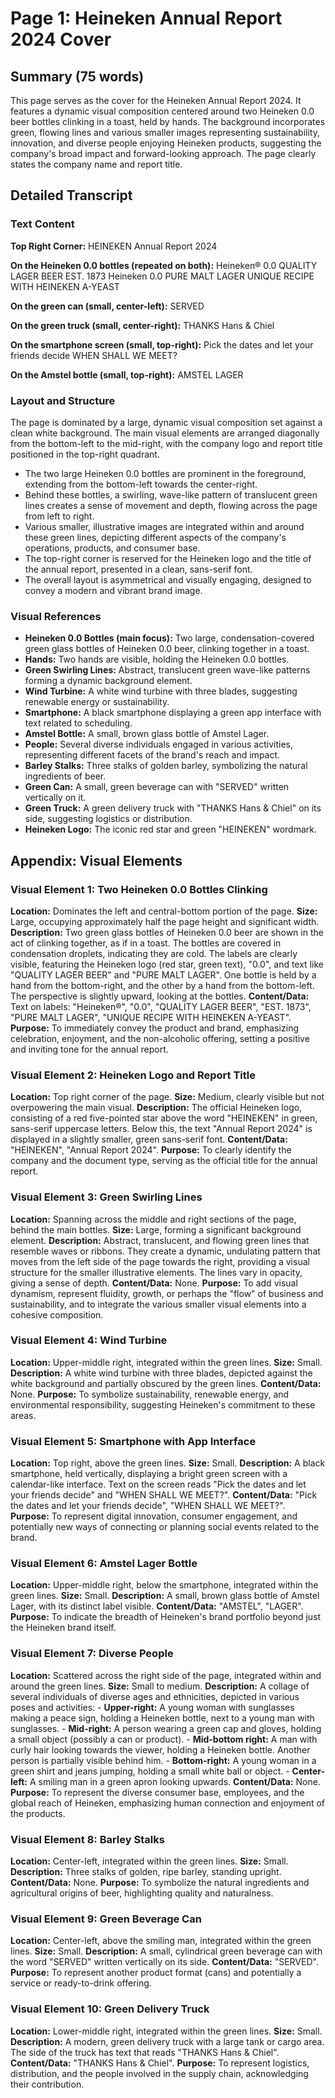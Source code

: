 # Page 1: Heineken Annual Report 2024 Cover

## Summary (75 words)
This page serves as the cover for the Heineken Annual Report 2024. It features a dynamic visual composition centered around two Heineken 0.0 beer bottles clinking in a toast, held by hands. The background incorporates green, flowing lines and various smaller images representing sustainability, innovation, and diverse people enjoying Heineken products, suggesting the company's broad impact and forward-looking approach. The page clearly states the company name and report title.

## Detailed Transcript

### Text Content
**Top Right Corner:**
HEINEKEN
Annual Report 2024

**On the Heineken 0.0 bottles (repeated on both):**
Heineken®
0.0
QUALITY LAGER BEER
EST. 1873
Heineken
0.0
PURE MALT LAGER
UNIQUE RECIPE WITH HEINEKEN A-YEAST

**On the green can (small, center-left):**
SERVED

**On the green truck (small, center-right):**
THANKS
Hans & Chiel

**On the smartphone screen (small, top-right):**
Pick the dates and
let your friends decide
WHEN SHALL
WE MEET?

**On the Amstel bottle (small, top-right):**
AMSTEL
LAGER

### Layout and Structure
The page is dominated by a large, dynamic visual composition set against a clean white background. The main visual elements are arranged diagonally from the bottom-left to the mid-right, with the company logo and report title positioned in the top-right quadrant.
- The two large Heineken 0.0 bottles are prominent in the foreground, extending from the bottom-left towards the center-right.
- Behind these bottles, a swirling, wave-like pattern of translucent green lines creates a sense of movement and depth, flowing across the page from left to right.
- Various smaller, illustrative images are integrated within and around these green lines, depicting different aspects of the company's operations, products, and consumer base.
- The top-right corner is reserved for the Heineken logo and the title of the annual report, presented in a clean, sans-serif font.
- The overall layout is asymmetrical and visually engaging, designed to convey a modern and vibrant brand image.

### Visual References
- **Heineken 0.0 Bottles (main focus):** Two large, condensation-covered green glass bottles of Heineken 0.0 beer, clinking together in a toast.
- **Hands:** Two hands are visible, holding the Heineken 0.0 bottles.
- **Green Swirling Lines:** Abstract, translucent green wave-like patterns forming a dynamic background element.
- **Wind Turbine:** A white wind turbine with three blades, suggesting renewable energy or sustainability.
- **Smartphone:** A black smartphone displaying a green app interface with text related to scheduling.
- **Amstel Bottle:** A small, brown glass bottle of Amstel Lager.
- **People:** Several diverse individuals engaged in various activities, representing different facets of the brand's reach and impact.
- **Barley Stalks:** Three stalks of golden barley, symbolizing the natural ingredients of beer.
- **Green Can:** A small, green beverage can with "SERVED" written vertically on it.
- **Green Truck:** A green delivery truck with "THANKS Hans & Chiel" on its side, suggesting logistics or distribution.
- **Heineken Logo:** The iconic red star and green "HEINEKEN" wordmark.

## Appendix: Visual Elements

### Visual Element 1: Two Heineken 0.0 Bottles Clinking
**Location:** Dominates the left and central-bottom portion of the page.
**Size:** Large, occupying approximately half the page height and significant width.
**Description:** Two green glass bottles of Heineken 0.0 beer are shown in the act of clinking together, as if in a toast. The bottles are covered in condensation droplets, indicating they are cold. The labels are clearly visible, featuring the Heineken logo (red star, green text), "0.0", and text like "QUALITY LAGER BEER" and "PURE MALT LAGER". One bottle is held by a hand from the bottom-right, and the other by a hand from the bottom-left. The perspective is slightly upward, looking at the bottles.
**Content/Data:** Text on labels: "Heineken®", "0.0", "QUALITY LAGER BEER", "EST. 1873", "PURE MALT LAGER", "UNIQUE RECIPE WITH HEINEKEN A-YEAST".
**Purpose:** To immediately convey the product and brand, emphasizing celebration, enjoyment, and the non-alcoholic offering, setting a positive and inviting tone for the annual report.

### Visual Element 2: Heineken Logo and Report Title
**Location:** Top right corner of the page.
**Size:** Medium, clearly visible but not overpowering the main visual.
**Description:** The official Heineken logo, consisting of a red five-pointed star above the word "HEINEKEN" in green, sans-serif uppercase letters. Below this, the text "Annual Report 2024" is displayed in a slightly smaller, green sans-serif font.
**Content/Data:** "HEINEKEN", "Annual Report 2024".
**Purpose:** To clearly identify the company and the document type, serving as the official title for the annual report.

### Visual Element 3: Green Swirling Lines
**Location:** Spanning across the middle and right sections of the page, behind the main bottles.
**Size:** Large, forming a significant background element.
**Description:** Abstract, translucent, and flowing green lines that resemble waves or ribbons. They create a dynamic, undulating pattern that moves from the left side of the page towards the right, providing a visual structure for the smaller illustrative elements. The lines vary in opacity, giving a sense of depth.
**Content/Data:** None.
**Purpose:** To add visual dynamism, represent fluidity, growth, or perhaps the "flow" of business and sustainability, and to integrate the various smaller visual elements into a cohesive composition.

### Visual Element 4: Wind Turbine
**Location:** Upper-middle right, integrated within the green lines.
**Size:** Small.
**Description:** A white wind turbine with three blades, depicted against the white background and partially obscured by the green lines.
**Content/Data:** None.
**Purpose:** To symbolize sustainability, renewable energy, and environmental responsibility, suggesting Heineken's commitment to these areas.

### Visual Element 5: Smartphone with App Interface
**Location:** Top right, above the green lines.
**Size:** Small.
**Description:** A black smartphone, held vertically, displaying a bright green screen with a calendar-like interface. Text on the screen reads "Pick the dates and let your friends decide" and "WHEN SHALL WE MEET?".
**Content/Data:** "Pick the dates and let your friends decide", "WHEN SHALL WE MEET?".
**Purpose:** To represent digital innovation, consumer engagement, and potentially new ways of connecting or planning social events related to the brand.

### Visual Element 6: Amstel Lager Bottle
**Location:** Upper-middle right, below the smartphone, integrated within the green lines.
**Size:** Small.
**Description:** A small, brown glass bottle of Amstel Lager, with its distinct label visible.
**Content/Data:** "AMSTEL", "LAGER".
**Purpose:** To indicate the breadth of Heineken's brand portfolio beyond just the Heineken brand itself.

### Visual Element 7: Diverse People
**Location:** Scattered across the right side of the page, integrated within and around the green lines.
**Size:** Small to medium.
**Description:** A collage of several individuals of diverse ages and ethnicities, depicted in various poses and activities:
    - **Upper-right:** A young woman with sunglasses making a peace sign, holding a Heineken bottle, next to a young man with sunglasses.
    - **Mid-right:** A person wearing a green cap and gloves, holding a small object (possibly a can or product).
    - **Mid-bottom right:** A man with curly hair looking towards the viewer, holding a Heineken bottle. Another person is partially visible behind him.
    - **Bottom-right:** A young woman in a green shirt and jeans jumping, holding a small white ball or object.
    - **Center-left:** A smiling man in a green apron looking upwards.
**Content/Data:** None.
**Purpose:** To represent the diverse consumer base, employees, and the global reach of Heineken, emphasizing human connection and enjoyment of the products.

### Visual Element 8: Barley Stalks
**Location:** Center-left, integrated within the green lines.
**Size:** Small.
**Description:** Three stalks of golden, ripe barley, standing upright.
**Content/Data:** None.
**Purpose:** To symbolize the natural ingredients and agricultural origins of beer, highlighting quality and naturalness.

### Visual Element 9: Green Beverage Can
**Location:** Center-left, above the smiling man, integrated within the green lines.
**Size:** Small.
**Description:** A small, cylindrical green beverage can with the word "SERVED" written vertically on its side.
**Content/Data:** "SERVED".
**Purpose:** To represent another product format (cans) and potentially a service or ready-to-drink offering.

### Visual Element 10: Green Delivery Truck
**Location:** Lower-middle right, integrated within the green lines.
**Size:** Small.
**Description:** A modern, green delivery truck with a large tank or cargo area. The side of the truck has text that reads "THANKS Hans & Chiel".
**Content/Data:** "THANKS Hans & Chiel".
**Purpose:** To represent logistics, distribution, and the people involved in the supply chain, acknowledging their contribution.

